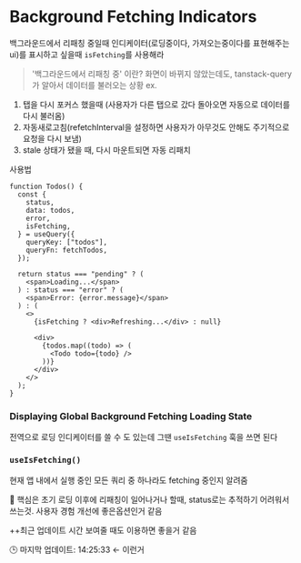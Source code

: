 # **Background Fetching Indicators**

백그라운드에서 리패칭 중일때 인디케이터(로딩중이다, 가져오는중이다를 표현해주는 ui)를 표시하고 싶을때 `isFetching`를 사용해라

> '백그라운드에서 리패칭 중' 이란?
> 화면이 바뀌지 않았는데도, tanstack-query가 알아서 데이터를 불러오는 상황
> ex.

1. 탭을 다시 포커스 했을때 (사용자가 다른 탭으로 갔다 돌아오면 자동으로 데이터를 다시 불러옴)
2. 자동새로고침(refetchInterval을 설정하면 사용자가 아무것도 안해도 주기적으로 요청을 다시 보냄)
3. stale 상태가 됐을 때, 다시 마운트되면 자동 리패치
   >

사용법

```tsx
function Todos() {
  const {
    status,
    data: todos,
    error,
    isFetching,
  } = useQuery({
    queryKey: ["todos"],
    queryFn: fetchTodos,
  });

  return status === "pending" ? (
    <span>Loading...</span>
  ) : status === "error" ? (
    <span>Error: {error.message}</span>
  ) : (
    <>
      {isFetching ? <div>Refreshing...</div> : null}

      <div>
        {todos.map((todo) => (
          <Todo todo={todo} />
        ))}
      </div>
    </>
  );
}
```

### Displaying Global Background Fetching Loading State

전역으로 로딩 인디케이터를 쓸 수 도 있는데
그땐 `useIsFetching` 훅을 쓰면 된다

### `useIsFetching()`

현재 앱 내에서 실행 중인 모든 쿼리 중 하나라도 fetching 중인지 알려줌

💬 핵심은 초기 로딩 이후에 리패칭이 일어나거나 할때, status로는 추적하기 어려워서 쓰는것.
사용자 경험 개선에 좋은옵션인거 같음

++최근 업데이트 시간 보여줄 때도 이용하면 좋을거 같음

🕒 마지막 업데이트: 14:25:33 ← 이런거
